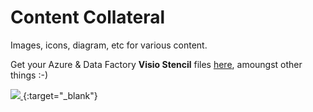 # Content Collateral
Images, icons, diagram, etc for various content.

Get your Azure & Data Factory __Visio Stencil__ files [here](https://github.com/mrpaulandrew/ContentCollateral/tree/master/Visio%20Stencils), amoungst other things :-)

[ ![](https://github.com/mrpaulandrew/ContentCollateral/blob/master/Visio%20Stencils/Icons%20Pic.png) ](https://github.com/mrpaulandrew/ContentCollateral/blob/master/Visio%20Stencils/Icons%20Pic.png){:target="_blank"}

